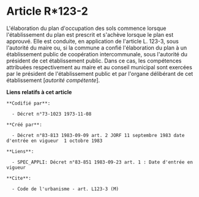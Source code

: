# Article R*123-2

L'élaboration du plan d'occupation des sols commence lorsque l'établissement du plan est prescrit et s'achève lorsque le plan
est approuvé. Elle est conduite, en application de l'article L. 123-3, sous l'autorité du maire ou, si la commune a confié
l'élaboration du plan à un établissement public de coopération intercommunale, sous l'autorité du président de cet
établissement public. Dans ce cas, les compétences attribuées respectivement au maire et au conseil municipal sont exercées
par le président de l'établissement public et par l'organe délibérant de cet établissement [*autorité compétente*].

**Liens relatifs à cet article**

	**Codifié par**:

	  - Décret n°73-1023 1973-11-08

	**Créé par**:

	  - Décret n°83-813 1983-09-09 art. 2 JORF 11 septembre 1983 date d'entrée en vigueur  1 octobre 1983

	**Liens**:

	  - SPEC_APPLI: Décret n°83-851 1983-09-23 art. 1 : Date d'entrée en vigueur

	**Cite**:

	  - Code de l'urbanisme - art. L123-3 (M)
